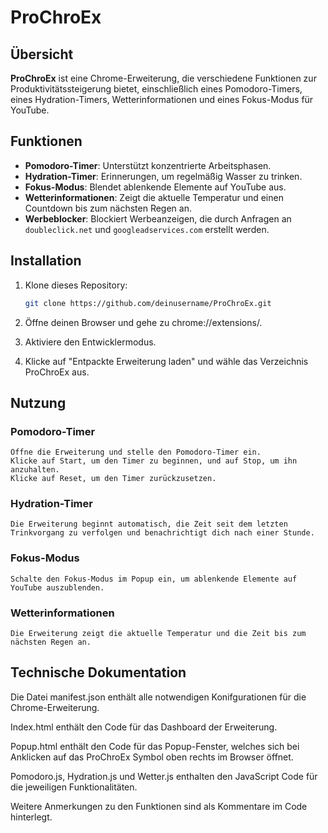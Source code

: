 # ProChroEx

## Übersicht
**ProChroEx** ist eine Chrome-Erweiterung, die verschiedene Funktionen zur Produktivitätssteigerung bietet, einschließlich eines Pomodoro-Timers, eines Hydration-Timers, Wetterinformationen und eines Fokus-Modus für YouTube.

## Funktionen
- **Pomodoro-Timer**: Unterstützt konzentrierte Arbeitsphasen.
- **Hydration-Timer**: Erinnerungen, um regelmäßig Wasser zu trinken.
- **Fokus-Modus**: Blendet ablenkende Elemente auf YouTube aus.
- **Wetterinformationen**: Zeigt die aktuelle Temperatur und einen Countdown bis zum nächsten Regen an.
- **Werbeblocker**: Blockiert Werbeanzeigen, die durch Anfragen an `doubleclick.net` und `googleadservices.com` erstellt werden.

## Installation

1. Klone dieses Repository:
   ```bash
   git clone https://github.com/deinusername/ProChroEx.git
2. Öffne deinen Browser und gehe zu chrome://extensions/.

3. Aktiviere den Entwicklermodus.

4. Klicke auf "Entpackte Erweiterung laden" und wähle das Verzeichnis ProChroEx aus.
   

## Nutzung

### Pomodoro-Timer

    Öffne die Erweiterung und stelle den Pomodoro-Timer ein.
    Klicke auf Start, um den Timer zu beginnen, und auf Stop, um ihn anzuhalten.
    Klicke auf Reset, um den Timer zurückzusetzen.

### Hydration-Timer

    Die Erweiterung beginnt automatisch, die Zeit seit dem letzten Trinkvorgang zu verfolgen und benachrichtigt dich nach einer Stunde.

### Fokus-Modus

    Schalte den Fokus-Modus im Popup ein, um ablenkende Elemente auf YouTube auszublenden.

### Wetterinformationen

    Die Erweiterung zeigt die aktuelle Temperatur und die Zeit bis zum nächsten Regen an.

## Technische Dokumentation

   Die Datei manifest.json enthält alle notwendigen Konifgurationen für die Chrome-Erweiterung.

   Index.html enthält den Code für das Dashboard der Erweiterung.

   Popup.html enthält den Code für das Popup-Fenster, welches sich bei Anklicken auf das ProChroEx Symbol oben rechts im Browser öffnet.

   Pomodoro.js, Hydration.js und Wetter.js enthalten den JavaScript Code für die jeweiligen Funktionalitäten.

   Weitere Anmerkungen zu den Funktionen sind als Kommentare im Code hinterlegt.

   


